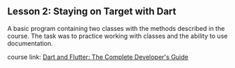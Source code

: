 ## Lesson 2: Staying on Target with Dart

A basic program containing two classes with the methods described in the course. The task was to practice working with classes and the ability to use documentation.

course link: [Dart and Flutter: The Complete Developer's Guide
](https://www.udemy.com/course/dart-and-flutter-the-complete-developers-guide/?kw=dart&src=sac)